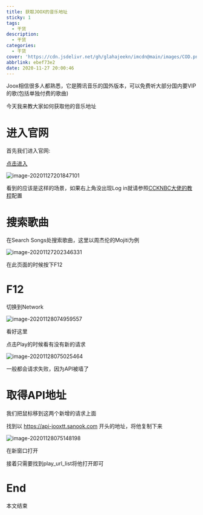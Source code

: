 ```yaml
---
title: 获取JOOX的音乐地址
sticky: 1
tags:
  - 干货
description:
  - 干货
categories:
  - 干货
cover: 'https://cdn.jsdelivr.net/gh/glahajeekn/imcdn@main/images/COD.png'
abbrlink: ebef73e2
date: 2020-11-27 20:00:46
---
```


Joox相信很多人都熟悉，它是腾讯音乐的国外版本，可以免费听大部分国内要VIP的歌(包括单独付费的歌曲)

今天我来教大家如何获取他的音乐地址

# 进入官网

首先我们进入官网:

[点击进入](https://joox.com)

![image-20201127201847101](https://cdn.jsdelivr.net/gh/glahajeekn/imcdn@main/images/image-20201127201847101.png)

看到的应该是这样的场景，如果右上角没出现Log in就请参照[CCKNBC大佬的教程](https://blog.ccknbc.cc/posts/how-to-enjoy-joox-music-service-in-mainland-china/)配置

# 搜索歌曲

在Search Songs处搜索歌曲，这里以周杰伦的Mojiti为例

![image-20201127202346331](https://cdn.jsdelivr.net/gh/glahajeekn/imcdn@main/images/image-20201127202346331.png)

 在此页面的时候按下F12

# F12

切换到Network

![image-20201128074959557](https://cdn.jsdelivr.net/gh/glahajeekn/imcdn@main/images/image-20201128074959557.png)

看好这里

点击Play的时候看有没有新的请求

![image-20201128075025464](https://cdn.jsdelivr.net/gh/glahajeekn/imcdn@main/images/image-20201128075025464.png)

一般都会请求失败，因为API被墙了

# 取得API地址

我们把鼠标移到这两个新增的请求上面

找到以 https://api-jooxtt.sanook.com 开头的地址，将他复制下来

![image-20201128075148198](https://cdn.jsdelivr.net/gh/glahajeekn/imcdn@main/images/image-20201128075148198.png)

在新窗口打开

接着只需要找到play_url_list将他打开即可

# End

本文结束